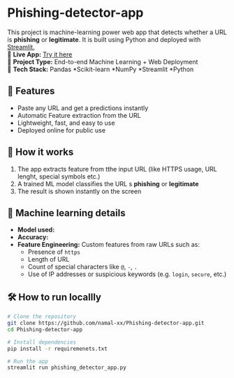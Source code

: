 # Phishing-detector-app

This project is machine-learning power web app that detects whether  a URL is **phishing** or **legitimate**. It is built using Python and deployed with [Streamlit.]( https://streamlit.io/)
<br>
🔗 **Live App:** [Try it here](https://phishing-detector-app-hlxvj4rqueq5nqgfu5qzj8.streamlit.app/)
<br>
📁 **Project Type:** End-to-end Machine Learning + Web Deployment
<br>
🧠 **Tech Stack:** Pandas *Scikit-learn *NumPy *Streamlit *Python


## 📌 Features

- Paste any URL and get a predictions instantly
- Automatic Feature extraction from the URL
- Lightweight, fast, and easy to use
- Deployed online for public use

## 🚀 How it works
 
 1. The app extracts feature from tthe input URL (like HTTPS usage, URL lenght, special symbols etc.)
 2. A trained ML model classifies the URL s **phishing** or **legitimate**
 3. The result is shown instantly on the screen

##  🧠 Machine learning details

- **Model used:**
- **Accuracy:**
- **Feature Engineering:**
 Custom features from raw URLs such as:
  - Presence of `https`
  - Length of URL
  - Count of special characters like `@`, `-`, `.`
  - Use of IP addresses or suspicious keywords (e.g. `login`, `secure`, etc.)


## 🛠 How to run locallly

```bash
# Clone the repository
git clone https://github.com/namal-xx/Phishing-detector-app.git 
cd Phishing-detector-app

# Install dependencies
pip install -r requiremenets.txt

# Run the app
streamlit run phishing_detector_app.py
 

  
